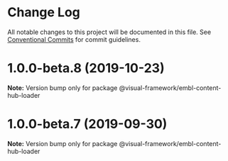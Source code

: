 # Change Log

All notable changes to this project will be documented in this file.
See [Conventional Commits](https://conventionalcommits.org) for commit guidelines.

# 1.0.0-beta.8 (2019-10-23)

**Note:** Version bump only for package @visual-framework/embl-content-hub-loader





# 1.0.0-beta.7 (2019-09-30)

**Note:** Version bump only for package @visual-framework/embl-content-hub-loader
